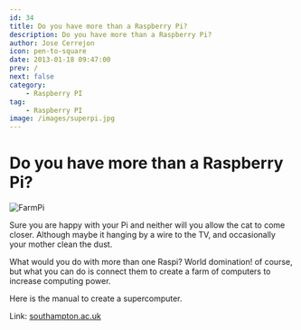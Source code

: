 ```yaml
---
id: 34
title: Do you have more than a Raspberry Pi?
description: Do you have more than a Raspberry Pi?
author: Jose Cerrejon
icon: pen-to-square
date: 2013-01-18 09:47:00
prev: /
next: false
category:
    - Raspberry PI
tag:
    - Raspberry PI
image: /images/superpi.jpg
---
```


# Do you have more than a Raspberry Pi?

![FarmPi](/images/superpi.jpg)

Sure you are happy with your Pi and neither will you allow the cat to come closer. Although maybe it hanging by a wire to the TV, and occasionally your mother clean the dust.

What would you do with more than one Raspi? World domination! of course, but what you can do is connect them to create a farm of computers to increase computing power.

Here is the manual to create a supercomputer.

Link: [southampton.ac.uk](https://www.southampton.ac.uk/~sjc/raspberrypi/)
